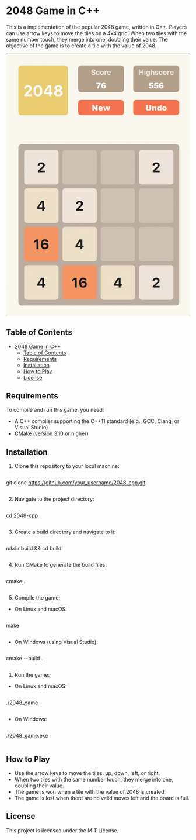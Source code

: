 # 2048 Game in C++

This is a implementation of the popular 2048 game, written in C++. Players can use arrow keys to move the tiles on a 4x4 grid. When two tiles with the same number touch, they merge into one, doubling their value. The objective of the game is to create a tile with the value of 2048.

![2048 Game](2048_screenshot.png)

## Table of Contents

- [2048 Game in C++](#2048-game-in-c)
  - [Table of Contents](#table-of-contents)
  - [Requirements](#requirements)
  - [Installation](#installation)
  - [How to Play](#how-to-play)
  - [License](#license)

## Requirements

To compile and run this game, you need:

- A C++ compiler supporting the C++11 standard (e.g., GCC, Clang, or Visual Studio)
- CMake (version 3.10 or higher)

## Installation

1. Clone this repository to your local machine:

```shell
```
git clone https://github.com/your_username/2048-cpp.git
```
```

2. Navigate to the project directory:

```shell
```
cd 2048-cpp
```
```

3. Create a build directory and navigate to it:

```shell
```
mkdir build && cd build
```
```

4. Run CMake to generate the build files:

```shell
```
cmake ..
```
```

5. Compile the game:

- On Linux and macOS:

```shell
```
make
```
```

- On Windows (using Visual Studio):

```shell
```
cmake --build .
```
```

1. Run the game:

- On Linux and macOS:

```shell
```
./2048_game
```
```

- On Windows:

```shell
```
.\2048_game.exe
```
```

## How to Play

- Use the arrow keys to move the tiles: up, down, left, or right.
- When two tiles with the same number touch, they merge into one, doubling their value.
- The game is won when a tile with the value of 2048 is created.
- The game is lost when there are no valid moves left and the board is full.

## License

This project is licensed under the MIT License.
